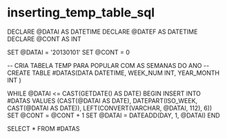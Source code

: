 # inserting_temp_table_sql
DECLARE @DATAI AS DATETIME
DECLARE @DATEF AS DATETIME
DECLARE @CONT AS INT

SET @DATAI = '20130101'
SET @CONT = 0

-- CRIA TABELA TEMP PARA POPULAR COM AS SEMANAS DO ANO
--CREATE TABLE #DATAS(DATA DATETIME, WEEK_NUM INT, YEAR_MONTH INT ) 

WHILE @DATAI <= CAST(GETDATE() AS DATE)
	BEGIN
		INSERT INTO #DATAS VALUES (CAST(@DATAI AS DATE), DATEPART(ISO_WEEK, CAST(@DATAI AS DATE)), LEFT(CONVERT(VARCHAR, @DATAI, 112), 6))
		SET @CONT = @CONT + 1
		SET @DATAI = DATEADD(DAY, 1, @DATAI)
	END

SELECT * FROM #DATAS
